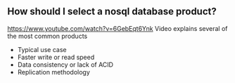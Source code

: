 ## How should I select a nosql database product?

https://www.youtube.com/watch?v=6GebEqt6Ynk
Video explains several of the most common products

- Typical use case
- Faster write or read speed
- Data consistency or lack of ACID
- Replication methodology